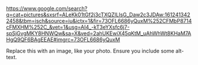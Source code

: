 https://www.google.com/search?q=cat+pictures&sxsrf=ALeKk01tGf2j3cTXQZILlsG_Daw2c3JDAw:1612413422458&tbm=isch&source=iu&ictx=1&fir=73OFL6686yQuxM%252CFMbP8714cFMXHM%252C_&vet=1&usg=AI4_-kT3eYXsfc6j7-spSjGvgMKY8HNWQw&sa=X&ved=2ahUKEwiX45qKtM_uAhWhWt8KHaM7AHgQ9QF6BAgEEAE#imgrc=73OFL6686yQuxM

Replace this with an image, like your photo. Ensure you include some alt-text.
